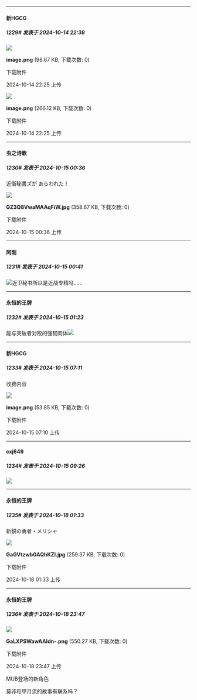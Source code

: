 ﻿
*****

####  新HGCG  
##### 1229#       发表于 2024-10-14 22:38

<img src="https://img.saraba1st.com/forum/202410/14/222535bss3b5ocswvk6byn.png" referrerpolicy="no-referrer">

<strong>image.png</strong> (98.67 KB, 下载次数: 0)

下载附件

2024-10-14 22:25 上传

<img src="https://img.saraba1st.com/forum/202410/14/222558e7iyfacm2ip3i3f7.png" referrerpolicy="no-referrer">

<strong>image.png</strong> (266.12 KB, 下载次数: 0)

下载附件

2024-10-14 22:25 上传


*****

####  虫之诗歌  
##### 1230#       发表于 2024-10-15 00:36

近衛秘書ズが あらわれた！

<img src="https://img.saraba1st.com/forum/202410/15/003637tmmbf95f4m9mmf8b.jpg" referrerpolicy="no-referrer">

<strong>GZ3Q8VwaMAAqFiW.jpg</strong> (358.67 KB, 下载次数: 0)

下载附件

2024-10-15 00:36 上传


*****

####  阿刚  
##### 1231#       发表于 2024-10-15 00:41

<img src="https://static.saraba1st.com/image/smiley/face2017/004.gif" referrerpolicy="no-referrer">近卫秘书所以是近战专精吗……


*****

####  永恒的王牌  
##### 1232#       发表于 2024-10-15 01:23

能与突破者对殴的强韧肉体<img src="https://static.saraba1st.com/image/smiley/face2017/018.png" referrerpolicy="no-referrer">


*****

####  新HGCG  
##### 1233#       发表于 2024-10-15 07:11

收费内容

<img src="https://img.saraba1st.com/forum/202410/15/071034dhj7i77f1lj0juol.png" referrerpolicy="no-referrer">

<strong>image.png</strong> (53.85 KB, 下载次数: 0)

下载附件

2024-10-15 07:10 上传


*****

####  cxj649  
##### 1234#       发表于 2024-10-15 09:26

<img src="https://static.saraba1st.com/image/smiley/carton2017/019.png" referrerpolicy="no-referrer">


*****

####  永恒的王牌  
##### 1235#       发表于 2024-10-18 01:33

新鋭の勇者・メリシャ

<img src="https://img.saraba1st.com/forum/202410/18/013316vp42ggpz2vxx7ubx.jpg" referrerpolicy="no-referrer">

<strong>GaGVtzwb0AQhKZl.jpg</strong> (259.37 KB, 下载次数: 0)

下载附件

2024-10-18 01:33 上传


*****

####  永恒的王牌  
##### 1236#       发表于 2024-10-18 23:47

<img src="https://img.saraba1st.com/forum/202410/18/234706ludc0bc5l0myllm5.png" referrerpolicy="no-referrer">

<strong>GaLXPSWawAAIdn-.png</strong> (550.27 KB, 下载次数: 0)

下载附件

2024-10-18 23:47 上传

MUB登场的新角色

莫非和甲月流的故事有联系吗？

